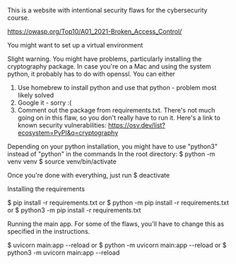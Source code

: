 This is a website with intentional security flaws for the cybersecurity course. 

https://owasp.org/Top10/A01_2021-Broken_Access_Control/



You might want to set up a virtual environment

Slight warning. You might have problems, particularly installing the cryptography package. In case you're on a Mac and using the system python, it probably has to do with openssl. You can either 
1. Use homebrew to install python and use that python - problem most likely solved
2. Google it - sorry :(
3. Comment out the package from requirements.txt. There's not much going on in this flaw, so you don't really have to run it. Here's a link to known security vulnerabilities: https://osv.dev/list?ecosystem=PyPI&q=cryptography

Depending on your python installation, you might have to use 
"python3" instead of "python" in the commands
In the root directory:
$ python -m venv venv
$ source venv/bin/activate

Once you're done with everything, just run
$ deactivate

Installing the requirements

$ pip install -r requirements.txt
or
$ python -m pip install -r requirements.txt
or
$ python3 -m pip install -r requirements.txt

Running the main app. For some of the flaws, you'll have to change this as specified in the instructions.

$ uvicorn main:app --reload
or
$ python -m uvicorn main:app --reload
or
$ python3 -m uvicorn main:app --reload